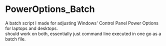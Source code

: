 # PowerOptions_Batch
A batch script I made for adjusting Windows' Control Panel Power Options for laptops and desktops. <br>
should work on both, essentially just command line executed in one go as a batch file.
